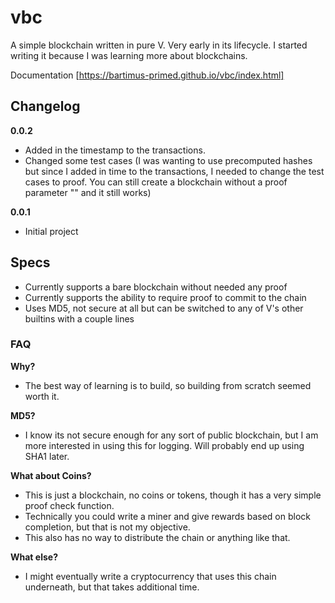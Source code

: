 # vbc

A simple blockchain written in pure V. Very early in its lifecycle. I started writing it because I was learning more about blockchains.

Documentation [https://bartimus-primed.github.io/vbc/index.html]

## Changelog
**0.0.2**
- Added in the timestamp to the transactions.
- Changed some test cases (I was wanting to use precomputed hashes but since I added in time to the transactions, I needed to change the test cases to proof. You can still create a blockchain without a proof parameter "" and it still works)


**0.0.1**
- Initial project


## Specs

- Currently supports a bare blockchain without needed any proof
- Currently supports the ability to require proof to commit to the chain
- Uses MD5, not secure at all but can be switched to any of V's other builtins with a couple lines

### FAQ

**Why?**
- The best way of learning is to build, so building from scratch seemed worth it.

**MD5?**
- I know its not secure enough for any sort of public blockchain, but I am more interested in using this for logging. Will probably end up using SHA1 later.

**What about Coins?**
- This is just a blockchain, no coins or tokens, though it has a very simple proof check function.
- Technically you could write a miner and give rewards based on block completion, but that is not my objective. 
- This also has no way to distribute the chain or anything like that.

**What else?**
- I might eventually write a cryptocurrency that uses this chain underneath, but that takes additional time.

